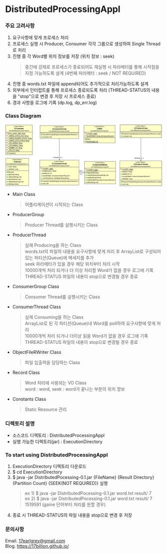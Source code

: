 # DistributedProcessingAppl

### 주요 고려사항
1) 요구사항에 맞게 프로세스 처리
2) 프로세스 실행 시 Producer, Consumer 각각 그룹으로 생성하여 Single Thread로 처리
3) 진행 중 각 Word별 위치 정보를 저장 (위치 정보 : seek)
	> 중간에 강제로 프로세스가 종료되어도 재실행 시 파라메터를 통해 시작점을 지정 가능하도록 설계 (4번째 파라메터 : seek / NOT REQUIRED)
4) 진행 중 words.txt 파일에 append되어도 추가적으로 처리가능하도록 설계
5) 외부에서 인터럽트를 통해 프로세스 종료되도록 처리 (THREAD-STATUS의 내용을 "stop"으로 변경 후 저장 시 프로세스 종료)
6) 경과 사항을 로그에 기록 (dp.log, dp_err.log)

### Class Diagram
![Class Diagram](https://github.com/17billion/DistributedProcessingAppl/blob/master/DistributedProcessingAppl/class_diagram.gif)
- Main Class
	> 어플리케이션이 시작되는 Class
- ProducerGroup
	> Producer Thread를 실행시키는 Class
- ProducerThread
	> 실제 Producing을 하는 Class <br>
	> words.txt의 파일의 내용을 요구사항에 맞게 처리 후 ArrayList로 구성되어 있는 파티션(Queue)에 메세지를 추가 <br>
	> seek 파라메터가 있을 경우 해당 위치부터 처리 시작  <br>
	> 10000개씩 처리 되거나 더 이상 처리할 Word가 없을 경우 로그에 기록  <br>
	> THREAD-STATUS 파일의 내용이 stop으로 변경될 경우 종료 <br>
- ConsumerGroup Class
	> Consumer Thread를 실행시키는 Class
- ConsumerThread Class
	> 실제 Consuming을 하는 Class  <br>
	> ArrayList로 된 각 파티션(Queue)내 Word를 poll하여 요구사항에 맞게 처리  <br>
	> 10000개씩 처리 되거나 더이상 읽을 Word가 없을 경우 로그에 기록  <br>
	> THREAD-STATUS 파일의 내용이 stop으로 변경될 경우 종료 <br>
- ObjectFileRWriter Class 
	> 파일 입출력을 담당하는 Class
- Record Class 
	> Word 처리에 사용되는 VO Class <br>
	> word : word, seek : word가 끝나는 부분의 위치 정보
- Constants Class
	> Static Resource 관리


### 디렉토리 설명
- 소스코드 디렉토리 : DistributedProcessingAppl
- 실행 가능한 디렉토리(jar) : ExecutionDirectory

### To start using DistributedProcessingAppl
1) ExecutionDirectory 디렉토리 다운로드
2) $ cd ExecutionDirectory
3) $ java -jar DistributedPocessing-0.1.jar {FileName} {Result Directory} {Partition  Count} {SEEK(NOT REQUIRED)} 실행
	> ex 1) $ java -jar DistributedPocessing-0.1.jar word.txt result/ 7  <br>
	> ex 2) $ java -jar DistributedPocessing-0.1.jar word.txt result/ 7 1519591 (gaine 단어부터 처리를 원할 경우)
4) 종료 시 THREAD-STATUS의 파일 내용을 stop으로 변경 후 저장

### 문의사항
Email. 17earlgrey@gmail.com <br>
Blog. https://17billion.github.io/
